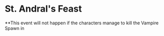 # St. Andral's Feast
**This event will not happen if the characters manage to kill the Vampire Spawn in  